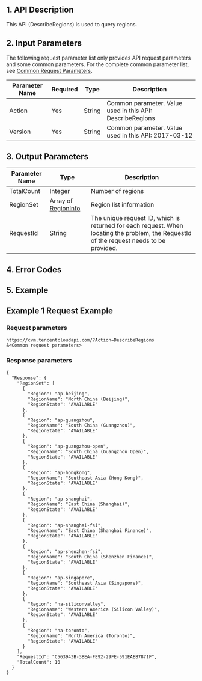 ## 1. API Description

This API (DescribeRegions) is used to query regions.

## 2. Input Parameters

The following request parameter list only provides API request parameters and some common parameters. For the complete common parameter list, see [Common Request Parameters](/document/api/213/15692).

| Parameter Name | Required | Type | Description |
|---------|---------|---------|---------|
| Action | Yes | String | Common parameter. Value​used in this API: DescribeRegions |
| Version | Yes | String | Common parameter. Value​used in this API: 2017-03-12 |

## 3. Output Parameters



| Parameter Name | Type | Description |
|---------|---------|---------|
| TotalCount | Integer | Number of regions |
| RegionSet | Array of [RegionInfo](/document/api/213/15753#RegionInfo) | Region list information |
| RequestId | String | The unique request ID, which is returned for each request. When locating the problem, the RequestId of the request needs to be provided. |

## 4. Error Codes



## 5. Example

## Example 1 Request Example

### Request parameters

```
https://cvm.tencentcloudapi.com/?Action=DescribeRegions
&<Common request parameters>
```
### Response parameters

```
{
  "Response": {
    "RegionSet": [
      {
        "Region": "ap-beijing",
        "RegionName": "North China (Beijing)",
        "RegionState": "AVAILABLE"
      },
      {
        "Region": "ap-guangzhou",
        "RegionName": "South China (Guangzhou)",
        "RegionState": "AVAILABLE"
      },
      {
        "Region": "ap-guangzhou-open",
        "RegionName": "South China (Guangzhou Open)",
        "RegionState": "AVAILABLE"
      },
      {
        "Region": "ap-hongkong",
        "RegionName": "Southeast Asia (Hong Kong)",
        "RegionState": "AVAILABLE"
      },
      {
        "Region": "ap-shanghai",
        "RegionName": "East China (Shanghai)",
        "RegionState": "AVAILABLE"
      },
      {
        "Region": "ap-shanghai-fsi",
        "RegionName": "East China (Shanghai Finance)",
        "RegionState": "AVAILABLE"
      },
      {
        "Region": "ap-shenzhen-fsi",
        "RegionName": "South China (Shenzhen Finance)",
        "RegionState": "AVAILABLE"
      },
      {
        "Region": "ap-singapore",
        "RegionName": "Southeast Asia (Singapore)",
        "RegionState": "AVAILABLE"
      },
      {
        "Region": "na-siliconvalley",
        "RegionName": "Western America (Silicon Valley)",
        "RegionState": "AVAILABLE"
      },
      {
        "Region": "na-toronto",
        "RegionName": "North America (Toronto)",
        "RegionState": "AVAILABLE"
      }
    ],
    "RequestId": "C563943B-3BEA-FE92-29FE-591EAEB7871F",
    "TotalCount": 10
  }
}
```
